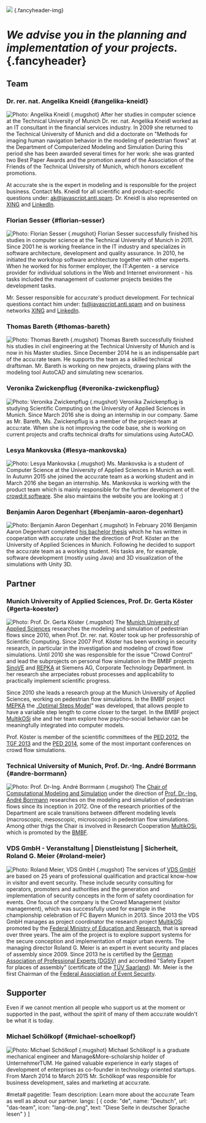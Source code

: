 ![](/img/accurate-bild-team.jpg) {.fancyheader-img}
# *We advise you in the planning and implementation of your projects.* {.fancyheader}

## Team

### Dr. rer. nat. Angelika Kneidl {#angelika-kneidl}

![Photo: Angelika Kneidl](/img/team/team-ak.jpg) {.mugshot}
After her studies in computer science at the Technical University of Munich Dr. rer. nat. Angelika Kneidl worked as an IT consultant in the financial services industry. In 2009 she returned to the Technical University of Munich and did a doctorate on "Methods for imaging human navigation behavior in the modeling of pedestrian flows" at the Department of Computerized Modeling and Simulation During this period she has been awarded several times for her work: she was granted two Best Paper Awards and the promotion award of the Association of the Friends of the Technical University of Munich, which honors excellent promotions.

At accu:rate she is the expert in modeling and is responsible for the project business. Contact Ms. Kneidl for all scientific and product-specific questions under: <span class="mailadresse" data-to="ak">ak@javascript.anti.spam</span>. Dr. Kneidl is also represented on [XING](https://www.xing.com/profile/Angelika_Kneidl) and [LinkedIn](https://de.linkedin.com/in/dr-angelika-kneidl-aabb95a8).



### Florian Sesser {#florian-sesser}

![Photo: Florian Sesser](/img/team/team-fs.jpg) {.mugshot}
Florian Sesser successfully finished his studies in computer science at the Technical University of Munich in 2011. Since 2001 he is working freelance in the IT industry and specializes in software architecture, development and quality assurance. In 2010, he initiated the workshop software architecture together with other experts. When he worked for his former employer, the IT:Agenten - a service provider for individual solutions in the Web and Internet environment - his tasks included the management of customer projects besides the development tasks.

Mr. Sesser responsible for accu:rate's product development. For technical questions contact him under: <span class="mailadresse" data-to="fs">fs@javascript.anti.spam</span> and on business networks [XING](https://www.xing.com/profile/Florian_Sesser) and [LinkedIn](https://de.linkedin.com/in/florian-sesser-88a6aab5).


### Thomas Bareth {#thomas-bareth}

![Photo: Thomas Bareth](/img/team/team-tom.jpg) {.mugshot}
Thomas Bareth successfully finished his studies in civil engineering at the Technical University of Munich and is now in his Master studies.
Since December 2014 he is an indispensable part of the accu:rate team.
He supports the team as a skilled technical draftsman.
Mr. Bareth is working on new projects, drawing plans with the modeling tool AutoCAD and simulating new scenarios.


### Veronika Zwickenpflug {#veronika-zwickenpflug}

![Photo: Veronika Zwickenpflug](/img/team/team-vroni.jpg) {.mugshot}
Veronika Zwickenpflug is studying Scientific Computing on the University of Applied Sciences in Munich.
Since March 2016 she is doing an internship in our company.
Same as Mr. Bareth, Ms. Zwickenpflug is a member of the project-team at accu:rate.
When she is not improving the code base, she is working on current projects and crafts technical drafts for simulations using AutoCAD.


### Lesya Mankovska {#lesya-mankovska}

![Photo: Lesya Mankovska](/img/team/team-lm.jpg) {.mugshot}
Ms. Mankovska is a student of Computer Science at the University of Applied Sciences in Munich as well.
In Autumn 2015 she joined the accu:rate team as a working student and in March 2016 she began an internship.
Ms. Mankovska is working with the product team which is mainly responsible for the further development of the [crowd:it software](/en:our-software).
She also maintains the website you are looking at :)


### Benjamin Aaron Degenhart {#benjamin-aaron-degenhart}

![Photo: Benjamin Aaron Degenhart](/img/team/team-ben.jpg) {.mugshot}
In February 2016 Benjamin Aaron Degenhart completed [his bachelor thesis](https://www.researchgate.net/publication/292995085_Implementierungskonzepte_fur_Agenten_in_Personenstromsimulationen_-_Effiziente_Modellierung_komplexer_Charaktere) which he has written in cooperation with accu:rate under the direction of Prof. Köster an the University of Applied Sciences in Munich.
Following he decided to support the accu:rate team as a working student.
His tasks are, for example, software development (mostly using Java) and 3D visualization of the simulations with Unity 3D.



## Partner

### Munich University of Applied Sciences, Prof. Dr. Gerta Köster {#gerta-koester}

![Photo: Prof. Dr. Gerta Köster](/img/team/team-koester.jpg) {.mugshot}
The [Munich University of Applied Sciences](http://www.cs.hm.edu/die_fakultaet/ansprechpartner/professoren/koester/index.de.html) researches the modeling and simulation of pedestrian flows since 2010, when Prof. Dr. rer. nat. Köster took up her professorship of Scientific Computing. Since 2007 Prof. Köster has been working in security research, in particular in the investigation and modeling of crowd flow simulations. Until 2010 she was responsible for the issue "Crowd Control" and lead the subprojects on personal flow simulation in the BMBF projects [SinoVE](http://www.bmbf.de/de/22453.php) and [REPKA](http://www.bmbf.de/de/22399.php) at Siemens AG, Corporate Technology Department. In her research she arrpeciates robust processes and applicability to practically implement scientific progress.

Since 2010 she leads a research group at the Munich University of Applied Sciences, working on pedestrian flow simulations. In the BMBF project [MEPKA](http://www.cs.hm.edu/aktuelles/news/newsarchiv2008/news_detailseite_19648.de.html) the „[Optimal Steps Model](http://journals.aps.org/pre/abstract/10.1103/PhysRevE.86.046108)“ was developed, that allows people to have a variable step length to come closer to the target. In the BMBF project [MultikOSi](http://www.multikosi.de/teilvorhaben-der-hm) she and her team explore how psycho-social behavior can be meaningfully integrated into computer models.

Prof. Köster is member of the scientific committees of the [PED 2012](http://www.ivt.ethz.ch/news/archive/20120606_conference_ped_2012//), the [TGF 2013](http://www.fz-juelich.de/conferences/tgf13/EN/Home/home_node.html) and the [PED 2014](http://www.ped2014.nl/en), some of the most important conferences on crowd flow simulations.



### Technical University of Munich, Prof. Dr.-Ing. André Borrmann {#andre-borrmann}

![Photo: Prof. Dr-Ing. André Borrmann](/img/team/team-borrmann.jpg) {.mugshot}
The [Chair of Computational Modeling and Simulation](https://www.cms.bgu.tum.de/) under the direction of [Prof. Dr.-Ing. André Borrmann](https://www.cms.bgu.tum.de/de/team/borrmann) researches on the modeling and simulation of pedestrian flows since its inception in 2012. One of the research priorities of the Department are scale transitions between different modeling levels (macroscopic, mesoscopic, microscopic) in pedestrian flow simulations. Among other thigs the Chair is involved in Research Cooperation [MultikOSi](http://www.multikosi.de/), which is promoted by the [BMBF](http://www.bmbf.de).



### VDS GmbH - Veranstaltung | Dienstleistung | Sicherheit, Roland G. Meier {#roland-meier}

![Photo: Roland Meier, VDS GmbH](/img/team/team-pankow.jpg) {.mugshot}
The services of [VDS GmbH](http://www.vds-veranstaltung.de/) are based on 25 years of professional qualification and practical know-how in visitor and event security. These include security consulting for operators, promoters and authorities and the generation and implementation of security concepts in the form of safety coordination for events. One focus of the company is the Crowd Management (visitor management), which was successfully used for example in the championship celebration of FC Bayern Munich in 2013. Since 2013 the VDS GmbH manages as project coordinator the research project [MultikOSi](http://www.multikosi.de/) promoted by the [Federal Ministry of Education and Research](http://www.bmbf.de/), that is spread over three years. The aim of the project is to explore support systems for the secure conception and implementation of major urban events. The managing director Roland G. Meier is an expert in event security and places of assembly since 2009. Since 2013 he is certified by the [German Association of Professional Experts (DGSV)](http://www.dgusv.de/) and accredited "Safety Expert for places of assembly" (certificate of the  [TÜV Saarland](http://www.tuev-saar.net/)). Mr. Meier is the first Chairman of the [Federal Association of Event Security](http://bvvs.org/).




## Supporter

Even if we cannot mention all people who support us at the moment or supported in the past, without the spirit of many of them accu:rate wouldn't be what it is today.

### Michael Schölkopf {#michael-schoelkopf}

![Photo: Michael Schölkopf](/img/team/team-ms.png) {.mugshot}
Michael Schölkopf is a graduate mechanical engineer and Manage&More-scholarship holder of UnternehmerTUM. He gained valuable experience in early stages of development of enterprises as co-founder in technology oriented startups. From March 2014 to March 2015 Mr. Schölkopf was responsible for business development, sales and marketing at accu:rate.




#meta#
pagetitle: Team
description: Learn more about the accu:rate Team as well as about our partner.
langs: [
    { code: "de", name: "Deutsch", url: "das-team", icon: "lang-de.png", text: "Diese Seite in deutscher Sprache lesen" }
]

